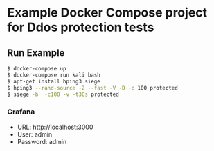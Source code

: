 # Example Docker Compose project for Ddos protection tests

## Run Example
```bash
$ docker-compose up
$ docker-compose run kali bash
$ apt-get install hping3 siege
$ hping3 --rand-source -2 --fast -V -D -c 100 protected
$ siege -b  -c100 -v -t30s protected
```

### Grafana
- URL: http://localhost:3000 
- User: admin 
- Password: admin 
